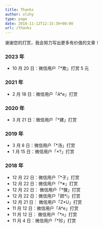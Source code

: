 ```yaml
---
title: Thanks
author: olzhy
type: page
date: 2018-11-12T12:15:39+00:00
url: /thanks
---
```


谢谢您的打赏，我会努力写出更多有价值的文章！

### 2023 年

- 10 月 20 日：微信用户「\*欺」打赏 5 元

### 2021 年

- 2 月 18 日：微信用户「A\*e」打赏

### 2020 年

- 3 月 21 日：微信用户「\*建」打赏

### 2019 年

- 3 月 8 日：微信用户「\*汤」打赏
- 1 月 15 日：微信用户「\*?」打赏

### 2018 年

- 12 月 22 日：微信用户「\*子」打赏
- 12 月 22 日：微信用户「\*※」打赏
- 12 月 22 日： 微信用户「\*狸」打赏
- 12 月 22 日：微信用户「顾\*i」打赏
- 12 月 21 日： 微信用户「Z\*U」打赏
- 11 月 12 日：微信用户「A\*e」打赏
- 11 月 12 日： 微信用户「\*n」打赏
- 11 月 4 日：微信用户「\*珍」打赏
